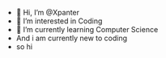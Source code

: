 - 👋 Hi, I’m @Xpanter
- 👀 I’m interested in Coding
- 🌱 I’m currently learning Computer Science
- And i am currently new to coding 
- so hi



<!---
Xpanter/Xpanter is a ✨ special ✨ repository because its `README.md` (this file) appears on your GitHub profile.
You can click the Preview link to take a look at your changes.
--->
